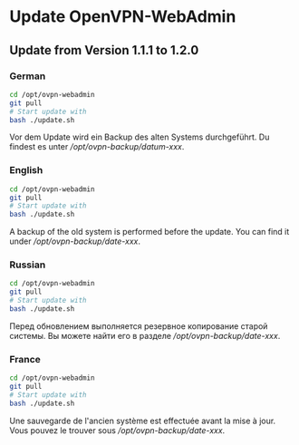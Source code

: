 # Update OpenVPN-WebAdmin

## Update from Version 1.1.1 to 1.2.0

### German

````bash
cd /opt/ovpn-webadmin
git pull
# Start update with
bash ./update.sh
````

Vor dem Update wird ein Backup des alten Systems durchgeführt. Du findest es unter _/opt/ovpn-backup/datum-xxx_.

### English

````bash
cd /opt/ovpn-webadmin
git pull
# Start update with
bash ./update.sh
````

A backup of the old system is performed before the update. You can find it under _/opt/ovpn-backup/date-xxx_.

### Russian

````bash
cd /opt/ovpn-webadmin
git pull
# Start update with
bash ./update.sh
````

Перед обновлением выполняется резервное копирование старой системы. Вы можете найти его в разделе _/opt/ovpn-backup/date-xxx_.

### France

````bash
cd /opt/ovpn-webadmin
git pull
# Start update with
bash ./update.sh
````

Une sauvegarde de l'ancien système est effectuée avant la mise à jour. Vous pouvez le trouver sous _/opt/ovpn-backup/date-xxx_.
